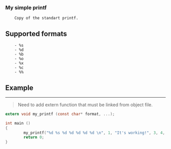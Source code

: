 ### My simple printf
        Copy of the standart printf.
## Supported formats
        - %s
        - %d
        - %b
        - %o
        - %x
        - %c
        - %%

## Example
---
> Need to add extern function that must be linked from object file.

```C
extern void my_printf (const char* format, ...);

int main ()
{
        my_printf("%d %s %d %d %d %d %d \n", 1, "It's working!", 3, 4, 5, 6, 7);
        return 0;
}
```
